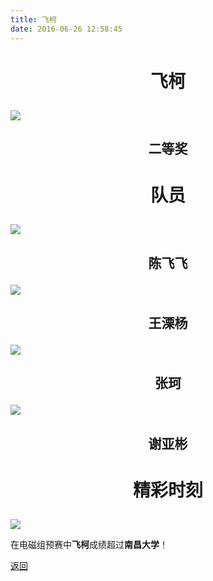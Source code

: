 ```yaml
---
title: 飞柯
date: 2016-06-26 12:58:45
---
```


# <p align="center">飞柯</p>

![](http://bst.lansejishu.com/honor/nationwide/smart_car/2015/%E5%8C%BA%E4%BA%8C%E9%A3%9E%E6%9F%AF.jpg)
## <p align="center">二等奖</p>

# <p align="center">队员</p>

![](http://bst.lansejishu.com/honor/nationwide/smart_car/2015/%E5%8C%BA%E4%BA%8C%E9%99%88%E9%A3%9E%E9%A3%9E.jpg)
## <p align="center">陈飞飞</p>

![](http://bst.lansejishu.com/honor/nationwide/smart_car/2015/%E5%8C%BA%E4%BA%8C%E7%8E%8B%E6%BA%A7%E6%9D%A8.jpg)
## <p align="center">王溧杨</p>

![](http://bst.lansejishu.com/honor/nationwide/smart_car/2015/%E5%8C%BA%E4%BA%8C%E5%BC%A0%E7%8F%82.jpg)
## <p align="center">张珂</p>

![](http://bst.lansejishu.com/honor/nationwide/smart_car/2015/%E5%8C%BA%E4%BA%8C%E8%B0%A2%E4%BA%9A%E5%BD%AC.jpg)
## <p align="center">谢亚彬</p>

# <p align="center">精彩时刻</p>

![](http://bst.lansejishu.com/honor/nationwide/smart_car/2015/%E7%B2%BE%E5%BD%A9%E6%97%B6%E5%88%BB%E9%A3%9E%E6%9F%AF.jpg)

在电磁组预赛中**飞柯**成绩超过**南昌大学**！

[返回](../)
